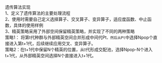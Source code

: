 遗传算法实现  
1、定义了遗传算法的主要处理流程  
2、使用时需要自己定义选择算子、交叉算子、变异算子，适应度函数、中止函数，具体的使用样例  
3、精英策略采用了外部空间保留精英策略，并实现了不同的两种策略  
策略1： 将第t代种群与外部精英空间合并形成中间代Pt`，然后从Pt`中选择Npop个直接进入第t+1代，后续继续应用交叉、变异算子。  
策略2：在t+1代中保留N个精英的位置，从t代形成交配池，选择Npop-N个进入t+1代，从外部精英空间选择N个直接进入t+1代。

  